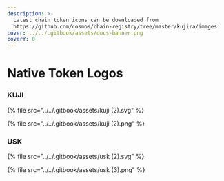 ```yaml
---
description: >-
  Latest chain token icons can be downloaded from
  https://github.com/cosmos/chain-registry/tree/master/kujira/images
cover: ../../.gitbook/assets/docs-banner.png
coverY: 0
---
```


# Native Token Logos

### KUJI

{% file src="../../.gitbook/assets/kuji (2).svg" %}

{% file src="../../.gitbook/assets/kuji (2).png" %}

### USK

{% file src="../../.gitbook/assets/usk (2).svg" %}

{% file src="../../.gitbook/assets/usk (3).png" %}
